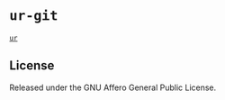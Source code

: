 # `ur-git`

[`ur`](https://github.com/themartiancompany/ur)

## License

Released under the GNU Affero General Public License.
